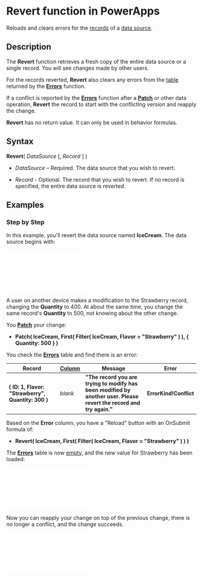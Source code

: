 <properties
	pageTitle="PowerApps: Revert function"
	description="Reference information for the Revert function in PowerApps, including syntax and examples"
	services=""
	suite="powerapps"
	documentationCenter="na"
	authors="gregli-msft"
	manager="dwrede"
	editor=""
	tags=""/>

<tags
   ms.service="powerapps"
   ms.devlang="na"
   ms.topic="article"
   ms.tgt_pltfrm="na"
   ms.workload="na"
   ms.date="10/21/2015"
   ms.author="gregli"/>

# Revert function in PowerApps #

Reloads and clears errors for the [records](working-with-tables.md#records) of a [data source](working-with-data-sources.md). 

## Description ##

The **Revert** function retrieves a fresh copy of the entire data source or a single record.  You will see changes made by other users. 

For the records reverted, **Revert** also clears any errors from the [table](working-with-tables.md) returned by the **[Errors](function-errors.md)** function.

If a conflict is reported by the **[Errors](function-errors.md)** function after a **[Patch](function-patch.md)** or other data operation, **Revert** the record to start with the conflicting version and reapply the change.

**Revert** has no return value.  It can only be used in behavior formulas. 

## Syntax ##

**Revert**( *DataSource* [, *Record* ] )

- *DataSource* – Required. The data source that you wish to revert.

- *Record* - Optional.  The record that you wish to revert.  If no record is specified, the entire data source is reverted.

## Examples ##

### Step by Step ###

In this example, you'll revert the data source named **IceCream**. The data source begins with:

![](media/function-revert/icecream.png)

A user on another device makes a modification to the Strawberry record, changing the **Quantity** to 400.  At about the same time, you change the same record's **Quantity** to 500, not knowing about the other change.

You **[Patch](function-patch.md)** your change:

- **Patch( IceCream, First( Filter( IceCream, Flavor = "Strawberry" ) ), { Quantity: 500 } )**

You check the **[Errors](function-errors.md)** table and find there is an error:

| Record | [Column](working-with-tables.md#columns) | Message | Error |
|--------|--------|---------|-------|
| **{ ID: 1, Flavor: "Strawberry", Quantity: 300 }** | *blank* | **"The record you are trying to modify has been modified by another user.  Please revert the record and try again."** | **ErrorKind!Conflict** |

Based on the **Error** column, you have a "Reload" button with an OnSubmit formula of:

- **Revert( IceCream, First( Filter( IceCream, Flavor = "Strawberry" ) ) )**

The **[Errors](function-errors.md)** table is now [empty](function-isblank-isempty.md), and the new value for Strawberry has been loaded:

![](media/function-revert/icecream-after.png)

Now you can reapply your change on top of the previous change, there is no longer a conflict, and the change succeeds. 

![](media/function-revert/icecream-success.png)

